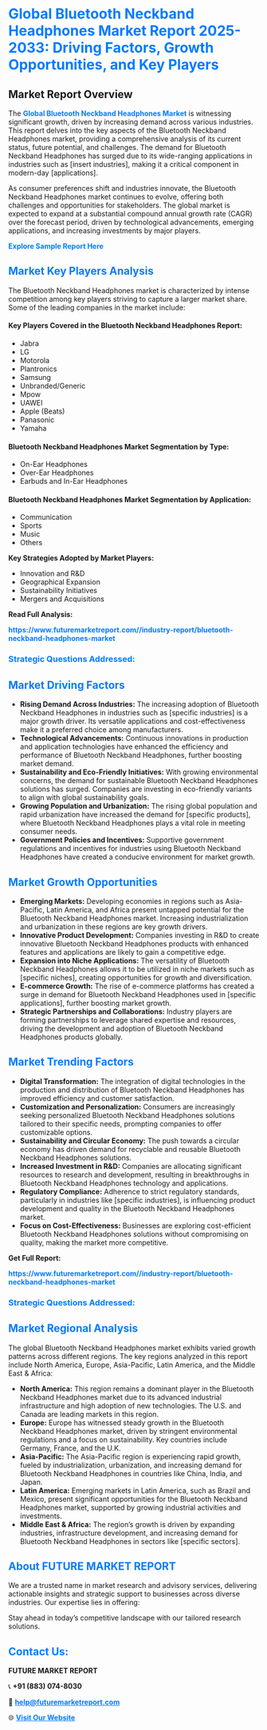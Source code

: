 <h1 style="color: #007BFF;">Global Bluetooth Neckband Headphones Market Report 2025-2033: Driving Factors, Growth Opportunities, and Key Players</h1>

<section id="overview">
<h2>Market Report Overview</h2>
<p>The <a href="https://www.futuremarketreport.com//industry-report/bluetooth-neckband-headphones-market" style="color: #007BFF; text-decoration: none;"><strong>Global Bluetooth Neckband Headphones Market</strong></a> is witnessing significant growth, driven by increasing demand across various industries. This report delves into the key aspects of the Bluetooth Neckband Headphones market, providing a comprehensive analysis of its current status, future potential, and challenges. The demand for Bluetooth Neckband Headphones has surged due to its wide-ranging applications in industries such as [insert industries], making it a critical component in modern-day [applications].</p>
<p>As consumer preferences shift and industries innovate, the Bluetooth Neckband Headphones market continues to evolve, offering both challenges and opportunities for stakeholders. The global market is expected to expand at a substantial compound annual growth rate (CAGR) over the forecast period, driven by technological advancements, emerging applications, and increasing investments by major players.</p>
</section>

<section id="overview">
<p><a href="https://www.futuremarketreport.com//request-sample/reportId=59236" style="color: #007BFF; text-decoration: none;"><strong>Explore Sample Report Here</strong></a></p>
</section>

<section id="key-players">
<h2 style="color: #007BFF;">Market Key Players Analysis</h2>
<p>The Bluetooth Neckband Headphones market is characterized by intense competition among key players striving to capture a larger market share. Some of the leading companies in the market include:</p>
<h4>Key Players Covered in the Bluetooth Neckband Headphones Report:</h4>
<ul><li>Jabra</li><li>LG</li><li>Motorola</li><li>Plantronics</li><li>Samsung</li><li>Unbranded/Generic</li><li>Mpow</li><li>UAWEI</li><li>Apple (Beats)</li><li>Panasonic</li><li>Yamaha</li></ul>
<h4>Bluetooth Neckband Headphones Market Segmentation by Type:</h4>
<ul><li>On-Ear Headphones</li><li>Over-Ear Headphones</li><li>Earbuds and In-Ear Headphones</li></ul>

<h4>Bluetooth Neckband Headphones Market Segmentation by Application:</h4>
<ul><li>Communication</li><li>Sports</li><li>Music</li><li>Others</li></ul>
<p><strong>Key Strategies Adopted by Market Players:</strong></p>
<ul>
<li>Innovation and R&D</li>
<li>Geographical Expansion</li>
<li>Sustainability Initiatives</li>
<li>Mergers and Acquisitions</li>
</ul>
</section>

<section>
<p><strong>Read Full Analysis: </strong></p><a href="https://www.futuremarketreport.com//industry-report/bluetooth-neckband-headphones-market" style="color: #007BFF; text-decoration: none;"><strong>https://www.futuremarketreport.com//industry-report/bluetooth-neckband-headphones-market</strong></a>
<h3 style="color: #007BFF;">Strategic Questions Addressed:</h3>
</section>

<section id="driving-factors">
<h2 style="color: #007BFF;">Market Driving Factors</h2>
<ul>
<li><strong>Rising Demand Across Industries:</strong> The increasing adoption of Bluetooth Neckband Headphones in industries such as [specific industries] is a major growth driver. Its versatile applications and cost-effectiveness make it a preferred choice among manufacturers.</li>
<li><strong>Technological Advancements:</strong> Continuous innovations in production and application technologies have enhanced the efficiency and performance of Bluetooth Neckband Headphones, further boosting market demand.</li>
<li><strong>Sustainability and Eco-Friendly Initiatives:</strong> With growing environmental concerns, the demand for sustainable Bluetooth Neckband Headphones solutions has surged. Companies are investing in eco-friendly variants to align with global sustainability goals.</li>
<li><strong>Growing Population and Urbanization:</strong> The rising global population and rapid urbanization have increased the demand for [specific products], where Bluetooth Neckband Headphones plays a vital role in meeting consumer needs.</li>
<li><strong>Government Policies and Incentives:</strong> Supportive government regulations and incentives for industries using Bluetooth Neckband Headphones have created a conducive environment for market growth.</li>
</ul>
</section>

<section id="growth-opportunities">
<h2 style="color: #007BFF;">Market Growth Opportunities</h2>
<ul>
<li><strong>Emerging Markets:</strong> Developing economies in regions such as Asia-Pacific, Latin America, and Africa present untapped potential for the Bluetooth Neckband Headphones market. Increasing industrialization and urbanization in these regions are key growth drivers.</li>
<li><strong>Innovative Product Development:</strong> Companies investing in R&D to create innovative Bluetooth Neckband Headphones products with enhanced features and applications are likely to gain a competitive edge.</li>
<li><strong>Expansion into Niche Applications:</strong> The versatility of Bluetooth Neckband Headphones allows it to be utilized in niche markets such as [specific niches], creating opportunities for growth and diversification.</li>
<li><strong>E-commerce Growth:</strong> The rise of e-commerce platforms has created a surge in demand for Bluetooth Neckband Headphones used in [specific applications], further boosting market growth.</li>
<li><strong>Strategic Partnerships and Collaborations:</strong> Industry players are forming partnerships to leverage shared expertise and resources, driving the development and adoption of Bluetooth Neckband Headphones products globally.</li>
</ul>
</section>

<section id="trending-factors">
<h2 style="color: #007BFF;">Market Trending Factors</h2>
<ul>
<li><strong>Digital Transformation:</strong> The integration of digital technologies in the production and distribution of Bluetooth Neckband Headphones has improved efficiency and customer satisfaction.</li>
<li><strong>Customization and Personalization:</strong> Consumers are increasingly seeking personalized Bluetooth Neckband Headphones solutions tailored to their specific needs, prompting companies to offer customizable options.</li>
<li><strong>Sustainability and Circular Economy:</strong> The push towards a circular economy has driven demand for recyclable and reusable Bluetooth Neckband Headphones solutions.</li>
<li><strong>Increased Investment in R&D:</strong> Companies are allocating significant resources to research and development, resulting in breakthroughs in Bluetooth Neckband Headphones technology and applications.</li>
<li><strong>Regulatory Compliance:</strong> Adherence to strict regulatory standards, particularly in industries like [specific industries], is influencing product development and quality in the Bluetooth Neckband Headphones market.</li>
<li><strong>Focus on Cost-Effectiveness:</strong> Businesses are exploring cost-efficient Bluetooth Neckband Headphones solutions without compromising on quality, making the market more competitive.</li>
</ul>
</section>

<section>
<p><strong>Get Full Report: </strong></p><a href="https://www.futuremarketreport.com//industry-report/bluetooth-neckband-headphones-market" style="color: #007BFF; text-decoration: none;"><strong>https://www.futuremarketreport.com//industry-report/bluetooth-neckband-headphones-market</strong></a>
<h3 style="color: #007BFF;">Strategic Questions Addressed:</h3>
</section>


<section id="regional-analysis">
<h2 style="color: #007BFF;">Market Regional Analysis</h2>
<p>The global Bluetooth Neckband Headphones market exhibits varied growth patterns across different regions. The key regions analyzed in this report include North America, Europe, Asia-Pacific, Latin America, and the Middle East & Africa:</p>
<ul>
<li><strong>North America:</strong> This region remains a dominant player in the Bluetooth Neckband Headphones market due to its advanced industrial infrastructure and high adoption of new technologies. The U.S. and Canada are leading markets in this region.</li>
<li><strong>Europe:</strong> Europe has witnessed steady growth in the Bluetooth Neckband Headphones market, driven by stringent environmental regulations and a focus on sustainability. Key countries include Germany, France, and the U.K.</li>
<li><strong>Asia-Pacific:</strong> The Asia-Pacific region is experiencing rapid growth, fueled by industrialization, urbanization, and increasing demand for Bluetooth Neckband Headphones in countries like China, India, and Japan.</li>
<li><strong>Latin America:</strong> Emerging markets in Latin America, such as Brazil and Mexico, present significant opportunities for the Bluetooth Neckband Headphones market, supported by growing industrial activities and investments.</li>
<li><strong>Middle East & Africa:</strong> The region’s growth is driven by expanding industries, infrastructure development, and increasing demand for Bluetooth Neckband Headphones in sectors like [specific sectors].</li>
</ul>
</section>

<footer>
<h2 style="color: #007BFF;">About FUTURE MARKET REPORT</h2>
<p>We are a trusted name in market research and advisory services, delivering actionable insights and strategic support to businesses across diverse industries. Our expertise lies in offering:</p>

<p>Stay ahead in today’s competitive landscape with our tailored research solutions.</p>

<h2 style="color: #007BFF;">Contact Us:</h2>
<p><strong>FUTURE MARKET REPORT</strong></p>
<p>📞 <strong>+91 (883) 074-8030</strong></p>
<p>📧 <strong><a href="mailto:help@futuremarketreport.com" style="color: #007BFF;">help@futuremarketreport.com</a></strong></p>
<p>🌐 <strong><a href="https://www.futuremarketreport.com/" style="color: #007BFF;">Visit Our Website</a></strong></p>
</footer>